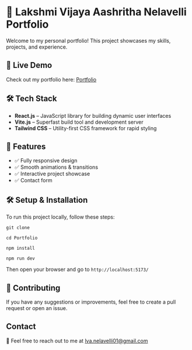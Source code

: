 <!DOCTYPE html>
<html lang="en">
<head>
    <meta charset="UTF-8">
    <meta name="viewport" content="width=device-width, initial-scale=1.0">
</head>
<body>

  <h1>🚀 Lakshmi Vijaya Aashritha Nelavelli Portfolio</h1>
  <p>Welcome to my personal portfolio! This project showcases my skills, projects, and experience.</p>

  <h2>🔗 Live Demo</h2>
  <p>Check out my portfolio here: <a href="https://lakshmi-vijaya-aashritha-nelavelli.vercel.app/" target="_blank">Portfolio</a></p>

  <h2>🛠️ Tech Stack</h2>
  <ul>
      <li><strong>React.js</strong> – JavaScript library for building dynamic user interfaces</li>
      <li><strong>Vite.js</strong> – Superfast build tool and development server</li>
      <li><strong>Tailwind CSS</strong> – Utility-first CSS framework for rapid styling</li>
  </ul>

  <h2>🚀 Features</h2>
  <ul>
      <li>✅ Fully responsive design</li>
      <li>✅ Smooth animations & transitions</li>
      <li>✅ Interactive project showcase</li>
      <li>✅ Contact form</li>
  </ul>

  <h2>🛠️ Setup & Installation</h2>
  <p>To run this project locally, follow these steps:</p>
  <pre><code>git clone</code></pre>
  <pre><code>cd Portfolio</code></pre>
  <pre><code>npm install</code></pre>
  <pre><code>npm run dev</code></pre>
  <p>Then open your browser and go to <code>http://localhost:5173/</code></p>

  <h2>🤝 Contributing</h2>
  <p>If you have any suggestions or improvements, feel free to create a pull request or open an issue.</p>

  <h2>Contact</h2>
  <p>📩 Feel free to reach out to me at <a href="lva.nelavelli01@gmail.com@">lva.nelavelli01@gmail.com</a></p>

</body>
</html>
